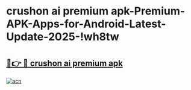# crushon ai premium apk-Premium-APK-Apps-for-Android-Latest-Update-2025-!wh8tw

# <h2><a href="https://googleone.com">🔗👉 🔴 crushon ai premium apk</a></h2>

[![acn](https://github.com/user-attachments/assets/0f9c940e-d8b0-45ae-aac7-cd30a18b3e1c)](https://googleone.com)

